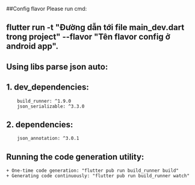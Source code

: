 ##Config flavor
Please run cmd:
##    flutter run -t "Đường dẫn tới file main_dev.dart trong project" --flavor "Tên flavor config ở android app".

## Using libs parse json auto: 
## 1. dev_dependencies:
        build_runner: ^1.9.0
        json_serializable: ^3.3.0
  
## 2. dependencies: 
        json_annotation: ^3.0.1
    
## Running the code generation utility:
    + One-time code generation: "flutter pub run build_runner build"
    + Generating code continuously: "flutter pub run build_runner watch"
  